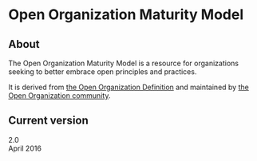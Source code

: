 # Open Organization Maturity Model

## About

The Open Organization Maturity Model is a resource for organizations seeking to better embrace open principles and practices.

It is derived from [the Open Organization Definition](https://github.com/open-organization-ambassadors/open-org-definition) and maintained by [the Open Organization community](www.theopenorganization.org).

## Current version

2.0  
April 2016